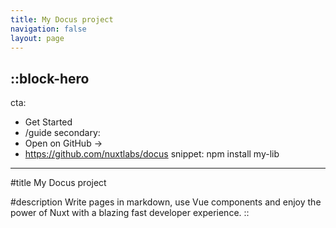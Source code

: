 ```yaml
---
title: My Docus project
navigation: false
layout: page
---
```


## ::block-hero

cta:

- Get Started
- /guide
  secondary:
- Open on GitHub →
- https://github.com/nuxtlabs/docus
  snippet: npm install my-lib

---

#title
My Docus project

#description
Write pages in markdown, use Vue components and enjoy the power of Nuxt with a blazing fast developer experience.
::
